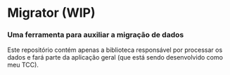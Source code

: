 # Migrator (WIP)

### Uma ferramenta para auxiliar a migração de dados

Este repositório contém apenas a biblioteca responsável por processar os dados e fará parte da aplicação geral (que está sendo desenvolvido como meu TCC).